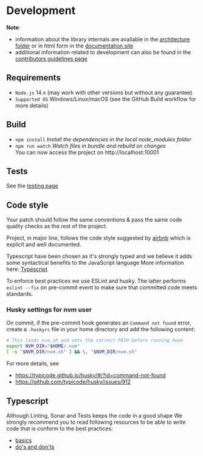 # Development

**Note**:
- information about the library internals are available in the [architecture folder](../users/architecture) or in html form in the [documentation site](https://process-analytics.github.io/bpmn-visualization-js/#_architecture_and_development)
- additional information related to development can also be found in the [contributors guidelines page](./README.md)

## Requirements

- `Node.js` 14.x (may work with other versions but without any guarantee)
- `Supported OS` Windows/Linux/macOS (see the GitHub Build workflow for more details)

## Build

- `npm install`           *Install the dependencies in the local node_modules folder*
- `npm run watch`         *Watch files in bundle and rebuild on changes* <br>
                          You can now access the project on http://localhost:10001

## Tests

See the [testing page](./testing.md)

## Code style

Your patch should follow the same conventions & pass the same code quality checks as the rest of the project.

Project, in major line, follows the code style suggested by [airbnb](https://github.com/airbnb/javascript) which is explicit and well documented.

Typescript have been chosen as it's strongly typed and we believe it adds some syntactical benefits to the JavaScript language
More information here: [Typescript](development.md#typescript) 

To enforce best practices we use ESLint and husky.
The latter performs ```eslint --fix``` on pre-commit event to make sure that committed code meets standards.

### Husky settings for nvm user

On commit, if the pre-commit hook generates an `Command not found` error, create a `.huskyrc` file in your home
directory and add the following content:
```bash
# This loads nvm.sh and sets the correct PATH before running hook
export NVM_DIR="$HOME/.nvm"
[ -s "$NVM_DIR/nvm.sh" ] && \. "$NVM_DIR/nvm.sh"
```
For more details, see
- https://typicode.github.io/husky/#/?id=command-not-found
- https://github.com/typicode/husky/issues/912


## Typescript
Although Linting, Sonar and Tests keeps the code in a good shape
We strongly recommend you to read following resources to be able to write code that is conform to the best practices:
- [basics](https://www.typescriptlang.org/docs/handbook/basic-types.html)
- [do's and don'ts](https://www.typescriptlang.org/docs/handbook/declaration-files/do-s-and-don-ts.html)
